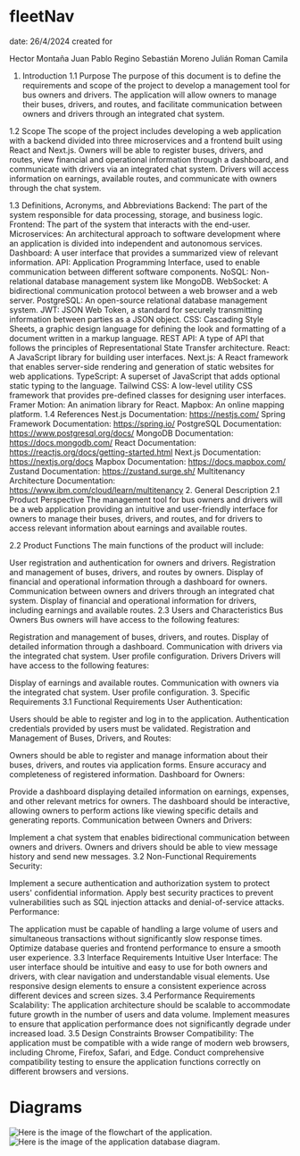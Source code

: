 # fleetNav
date: 26/4/2024
created for

Hector Montaña
Juan Pablo Regino
Sebastián Moreno
Julián Roman
Camila
1. Introduction
1.1 Purpose
The purpose of this document is to define the requirements and scope of the project to develop a management tool for bus owners and drivers. The application will allow owners to manage their buses, drivers, and routes, and facilitate communication between owners and drivers through an integrated chat system.

1.2 Scope
The scope of the project includes developing a web application with a backend divided into three microservices and a frontend built using React and Next.js. Owners will be able to register buses, drivers, and routes, view financial and operational information through a dashboard, and communicate with drivers via an integrated chat system. Drivers will access information on earnings, available routes, and communicate with owners through the chat system.

1.3 Definitions, Acronyms, and Abbreviations
Backend: The part of the system responsible for data processing, storage, and business logic.
Frontend: The part of the system that interacts with the end-user.
Microservices: An architectural approach to software development where an application is divided into independent and autonomous services.
Dashboard: A user interface that provides a summarized view of relevant information.
API: Application Programming Interface, used to enable communication between different software components.
NoSQL: Non-relational database management system like MongoDB.
WebSocket: A bidirectional communication protocol between a web browser and a web server.
PostgreSQL: An open-source relational database management system.
JWT: JSON Web Token, a standard for securely transmitting information between parties as a JSON object.
CSS: Cascading Style Sheets, a graphic design language for defining the look and formatting of a document written in a markup language.
REST API: A type of API that follows the principles of Representational State Transfer architecture.
React: A JavaScript library for building user interfaces.
Next.js: A React framework that enables server-side rendering and generation of static websites for web applications.
TypeScript: A superset of JavaScript that adds optional static typing to the language.
Tailwind CSS: A low-level utility CSS framework that provides pre-defined classes for designing user interfaces.
Framer Motion: An animation library for React.
Mapbox: An online mapping platform.
1.4 References
Nest.js Documentation: https://nestjs.com/
Spring Framework Documentation: https://spring.io/
PostgreSQL Documentation: https://www.postgresql.org/docs/
MongoDB Documentation: https://docs.mongodb.com/
React Documentation: https://reactjs.org/docs/getting-started.html
Next.js Documentation: https://nextjs.org/docs
Mapbox Documentation: https://docs.mapbox.com/
Zustand Documentation: https://zustand.surge.sh/
Multitenancy Architecture Documentation: https://www.ibm.com/cloud/learn/multitenancy
2. General Description
2.1 Product Perspective
The management tool for bus owners and drivers will be a web application providing an intuitive and user-friendly interface for owners to manage their buses, drivers, and routes, and for drivers to access relevant information about earnings and available routes.

2.2 Product Functions
The main functions of the product will include:

User registration and authentication for owners and drivers.
Registration and management of buses, drivers, and routes by owners.
Display of financial and operational information through a dashboard for owners.
Communication between owners and drivers through an integrated chat system.
Display of financial and operational information for drivers, including earnings and available routes.
2.3 Users and Characteristics
Bus Owners
Bus owners will have access to the following features:

Registration and management of buses, drivers, and routes.
Display of detailed information through a dashboard.
Communication with drivers via the integrated chat system.
User profile configuration.
Drivers
Drivers will have access to the following features:

Display of earnings and available routes.
Communication with owners via the integrated chat system.
User profile configuration.
3. Specific Requirements
3.1 Functional Requirements
User Authentication:

Users should be able to register and log in to the application.
Authentication credentials provided by users must be validated.
Registration and Management of Buses, Drivers, and Routes:

Owners should be able to register and manage information about their buses, drivers, and routes via application forms.
Ensure accuracy and completeness of registered information.
Dashboard for Owners:

Provide a dashboard displaying detailed information on earnings, expenses, and other relevant metrics for owners.
The dashboard should be interactive, allowing owners to perform actions like viewing specific details and generating reports.
Communication between Owners and Drivers:

Implement a chat system that enables bidirectional communication between owners and drivers.
Owners and drivers should be able to view message history and send new messages.
3.2 Non-Functional Requirements
Security:

Implement a secure authentication and authorization system to protect users' confidential information.
Apply best security practices to prevent vulnerabilities such as SQL injection attacks and denial-of-service attacks.
Performance:

The application must be capable of handling a large volume of users and simultaneous transactions without significantly slow response times.
Optimize database queries and frontend performance to ensure a smooth user experience.
3.3 Interface Requirements
Intuitive User Interface:
The user interface should be intuitive and easy to use for both owners and drivers, with clear navigation and understandable visual elements.
Use responsive design elements to ensure a consistent experience across different devices and screen sizes.
3.4 Performance Requirements
Scalability:
The application architecture should be scalable to accommodate future growth in the number of users and data volume.
Implement measures to ensure that application performance does not significantly degrade under increased load.
3.5 Design Constraints
Browser Compatibility:
The application must be compatible with a wide range of modern web browsers, including Chrome, Firefox, Safari, and Edge.
Conduct comprehensive compatibility testing to ensure the application functions correctly on different browsers and versions.

# Diagrams

![Here is the image of the flowchart of the application.](https://res.cloudinary.com/dxdkd2q9d/image/upload/v1715030858/diagrama_general_kpnb2f.jpg)
![Here is the image of the application database diagram.](https://res.cloudinary.com/dxdkd2q9d/image/upload/v1715030857/base_de_datos_cxm5ll.jpg)

